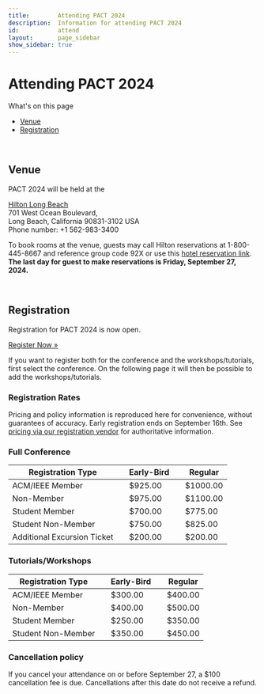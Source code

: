 ```yaml
---
title:        Attending PACT 2024
description:  Information for attending PACT 2024
id:           attend
layout:       page_sidebar
show_sidebar: true
---
```


# Attending PACT 2024

What's on this page

* [Venue](#venue)
* [Registration](#registration)


<br>

## Venue

PACT 2024 will be held at the <br>

[Hilton Long Beach](https://www.hilton.com/en/hotels/lgblhhf-hilton-long-beach/) <br>
701 West Ocean Boulevard, <br> 
Long Beach, California 90831-3102 USA <br>
Phone number: +1 562-983-3400 <br>

To book rooms at the venue, guests may call Hilton reservations at 1-800-445-8667 and reference group code 92X or use this [hotel reservation link](https://www.hilton.com/en/book/reservation/rooms/?ctyhocn=LGBLHHF&arrivalDate=2024-10-12&departureDate=2024-10-17&groupCode=92X&room1NumAdults=1&cid=OM%2CWW%2CHILTONLINK%2CEN%2CDirectLink).
<br>
**The last day for guest to make reservations is Friday, September 27, 2024.**

<br>

## Registration

Registration for PACT 2024 is now open.

<a href="https://cvent.me/rgMYQZ" class="btn btn-primary btn-lg px-4 me-md-2">Register Now »</a>

If you want to register both for the conference and the workshops/tutorials, first select
the conference. On the following page it will then be possible to add the workshops/tutorials.


### Registration Rates

Pricing and policy information is reproduced here for convenience, without guarantees of accuracy.
Early registration ends on September 16th.
See [pricing via our registration vendor](https://web.cvent.com/event/b3dea94b-ee6e-4dbb-bc45-7e44c39553ca/websitePage:f5f1940b-980e-4398-96f6-3b681ef5e4a3) for authoritative information.


### Full Conference

| Registration Type           | | Early-Bird | | Regular  |
|-----------------------------|-|------------|-|----------|
| ACM/IEEE Member             | | $925.00    | | $1000.00 |
| Non-Member     	            | | $975.00    | | $1100.00 |
| Student Member              | | $700.00    | | $775.00  |
| Student Non-Member          | | $750.00    | | $825.00  |
| Additional Excursion Ticket | | $200.00    | | $200.00  |

<!-- <br> -->

### Tutorials/Workshops

| Registration Type   | | Early-Bird | | Regular |
| --------------------|-|------------|-|---------|
| ACM/IEEE Member     | | $300.00    | | $400.00 |
| Non-Member          | | $400.00    | | $500.00 |
| Student Member      | | $250.00    | | $350.00 |
| Student Non-Member  | | $350.00    | | $450.00 |

<!-- <br> -->

### Cancellation policy

If you cancel your attendance on or before September 27, a $100 cancellation fee is due.
Cancellations after this date do not receive a refund.
